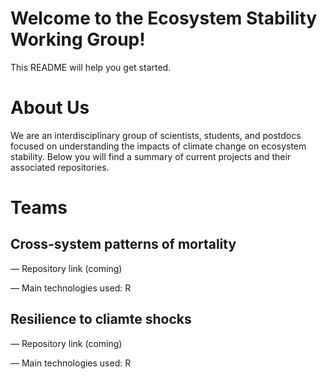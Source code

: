 # Welcome to the Ecosystem Stability Working Group! 

This README will help you get started.



# **About Us**

We are an interdisciplinary group of scientists, students, and postdocs focused on understanding the impacts of climate change on ecosystem stability. Below you will find a summary of current projects and their associated repositories.


# **Teams**


## **Cross-system patterns of mortality**
— Repository link (coming)

— Main technologies used: R

## **Resilience to cliamte shocks**

— Repository link (coming)

— Main technologies used: R



